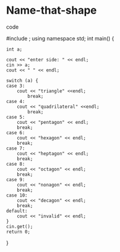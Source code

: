 # Name-that-shape

code

#include <iostream>;
using namespace std;
int main() {

	int a;

	cout << "enter side: " << endl;
	cin >> a;
	cout << " " << endl;

	switch (a) {
	case 3:
		cout << "triangle" <<endl;
			break;
	case 4:
		cout << "quadrilateral" <<endl;
			break;
	case 5:
		cout << "pentagon" << endl;
		break;
	case 6:
		cout << "hexagon" << endl;
		break;
	case 7:
		cout << "heptagon" << endl;
		break;
	case 8:
		cout << "octagon" << endl;
		break;
	case 9:
		cout << "nonagon" << endl;
		break;
	case 10:
		cout << "decagon" << endl;
		break;
	default:
		cout << "invalid" << endl;
	}
	cin.get();
	return 0;
}
